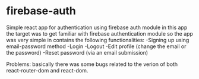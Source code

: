 # firebase-auth
Simple react app for authentication using firebase auth module
in this app the target was to get familiar with firebase authentication module
so the app was very simple in contains the following functionalities:
-Signing up using email-password method
-Login 
-Logout
-Edit profile (change the email or the password)
-Reset password (via an email submission)

Problems:
basically there was some bugs related to the verion of both 
react-router-dom and react-dom.

